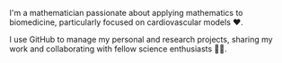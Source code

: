 I'm a mathematician passionate about applying mathematics to biomedicine, particularly focused on cardiovascular models ❤️. 

I use GitHub to manage my personal and research projects, sharing my work and collaborating with fellow science enthusiasts 🧮🔬.
